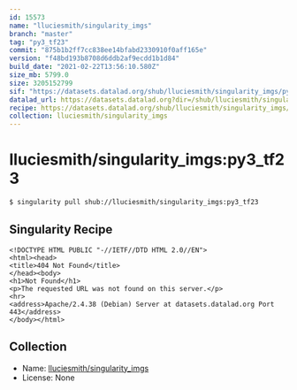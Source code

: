 ```yaml
---
id: 15573
name: "lluciesmith/singularity_imgs"
branch: "master"
tag: "py3_tf23"
commit: "875b1b2ff7cc838ee14bfabd2330910f0aff165e"
version: "f48bd193b8708d6ddb2af9ecdd1b1d84"
build_date: "2021-02-22T13:56:10.580Z"
size_mb: 5799.0
size: 3205152799
sif: "https://datasets.datalad.org/shub/lluciesmith/singularity_imgs/py3_tf23/2021-02-22-875b1b2f-f48bd193/f48bd193b8708d6ddb2af9ecdd1b1d84.sif"
datalad_url: https://datasets.datalad.org?dir=/shub/lluciesmith/singularity_imgs/py3_tf23/2021-02-22-875b1b2f-f48bd193/
recipe: https://datasets.datalad.org/shub/lluciesmith/singularity_imgs/py3_tf23/2021-02-22-875b1b2f-f48bd193/Singularity
collection: lluciesmith/singularity_imgs
---
```


# lluciesmith/singularity_imgs:py3_tf23

```bash
$ singularity pull shub://lluciesmith/singularity_imgs:py3_tf23
```

## Singularity Recipe

```singularity
<!DOCTYPE HTML PUBLIC "-//IETF//DTD HTML 2.0//EN">
<html><head>
<title>404 Not Found</title>
</head><body>
<h1>Not Found</h1>
<p>The requested URL was not found on this server.</p>
<hr>
<address>Apache/2.4.38 (Debian) Server at datasets.datalad.org Port 443</address>
</body></html>
```

## Collection

 - Name: [lluciesmith/singularity_imgs](https://github.com/lluciesmith/singularity_imgs)
 - License: None

